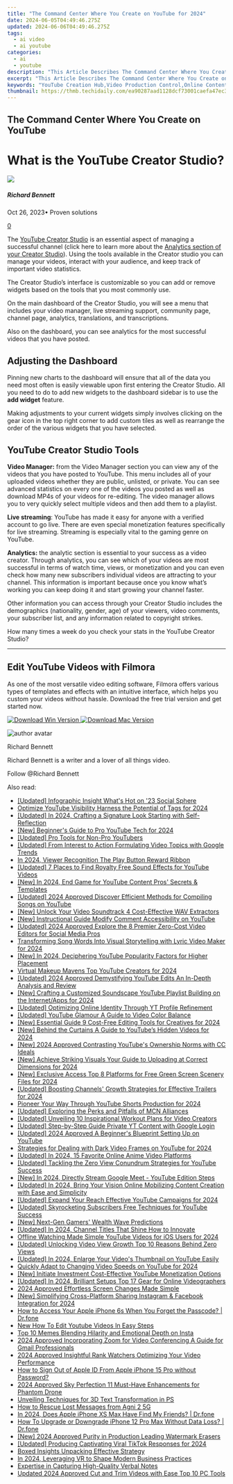 ```yaml
---
title: "The Command Center Where You Create on YouTube for 2024"
date: 2024-06-05T04:49:46.275Z
updated: 2024-06-06T04:49:46.275Z
tags:
  - ai video
  - ai youtube
categories:
  - ai
  - youtube
description: "This Article Describes The Command Center Where You Create on YouTube for 2024"
excerpt: "This Article Describes The Command Center Where You Create on YouTube for 2024"
keywords: "YouTube Creation Hub,Video Production Control,Online Content Studio,Digital Media Management,Streaming Edit Suite,Video Editor Space,Creative Command Center"
thumbnail: https://thmb.techidaily.com/ea90287aad1128dcf73001caefa47ec3f1c16bb10f0ed6607a3b7c4f98575dff.jpg
---
```


## The Command Center Where You Create on YouTube

# What is the YouTube Creator Studio?

![](https://images.wondershare.com/filmora/article-images/richard-bennett.jpg)

##### Richard Bennett

 Oct 26, 2023• Proven solutions

[0](#commentsBoxSeoTemplate)

The [YouTube Creator Studio](https://tools.techidaily.com/wondershare/filmora/download/) is an essential aspect of managing a successful channel (click here to learn more about the [Analytics section of your Creator Studio](https://tools.techidaily.com/wondershare/filmora/download/)). Using the tools available in the Creator studio you can manage your videos, interact with your audience, and keep track of important video statistics.

The Creator Studio’s interface is customizable so you can add or remove widgets based on the tools that you most commonly use.

On the main dashboard of the Creator Studio, you will see a menu that includes your video manager, live streaming support, community page, channel page, analytics, translations, and transcriptions.

Also on the dashboard, you can see analytics for the most successful videos that you have posted.

## Adjusting the Dashboard

Pinning new charts to the dashboard will ensure that all of the data you need most often is easily viewable upon first entering the Creator Studio. All you need to do to add new widgets to the dashboard sidebar is to use the **add widget** feature.

Making adjustments to your current widgets simply involves clicking on the gear icon in the top right corner to add custom tiles as well as rearrange the order of the various widgets that you have selected.

## YouTube Creator Studio Tools

**Video Manager:** from the Video Manager section you can view any of the videos that you have posted to YouTube. This menu includes all of your uploaded videos whether they are public, unlisted, or private. You can see advanced statistics on every one of the videos you posted as well as download MP4s of your videos for re-editing. The video manager allows you to very quickly select multiple videos and then add them to a playlist.

**Live streaming**: YouTube has made it easy for anyone with a verified account to go live. There are even special monetization features specifically for live streaming. Streaming is especially vital to the gaming genre on YouTube.

**Analytics:** the analytic section is essential to your success as a video creator. Through analytics, you can see which of your videos are most successful in terms of watch time, views, or monetization and you can even check how many new subscribers individual videos are attracting to your channel. This information is important because once you know what’s working you can keep doing it and start growing your channel faster.

Other information you can access through your Creator Studio includes the demographics (nationality, gender, age) of your viewers, video comments, your subscriber list, and any information related to copyright strikes.

How many times a week do you check your stats in the YouTube Creator Studio?

---

## Edit YouTube Videos with Filmora

As one of the most versatile video editing software, Filmora offers various types of templates and effects with an intuitive interface, which helps you custom your videos without hassle. Download the free trial version and get started now.

[![Download Win Version](https://images.wondershare.com/filmora/guide/download-btn-win.jpg) ](https://tools.techidaily.com/wondershare/filmora/download/) [![Download Mac Version](https://images.wondershare.com/filmora/guide/download-btn-mac.jpg) ](https://tools.techidaily.com/wondershare/filmora/download/)

![author avatar](https://images.wondershare.com/filmora/article-images/richard-bennett.jpg)

Richard Bennett

Richard Bennett is a writer and a lover of all things video.

Follow @Richard Bennett

<span class="atpl-alsoreadstyle">Also read:</span>
<div><ul>
<li><a href="https://facebook-record-videos.techidaily.com/updated-infographic-insight-whats-hot-on-23-social-sphere/"><u>[Updated] Infographic Insight  What's Hot on '23 Social Sphere</u></a></li>
<li><a href="https://facebook-record-videos.techidaily.com/optimize-youtube-visibility-harness-the-potential-of-tags-for-2024/"><u>Optimize YouTube Visibility  Harness the Potential of Tags for 2024</u></a></li>
<li><a href="https://facebook-record-videos.techidaily.com/updated-in-2024-crafting-a-signature-look-starting-with-self-reflection/"><u>[Updated] In 2024, Crafting a Signature Look  Starting with Self-Reflection</u></a></li>
<li><a href="https://facebook-record-videos.techidaily.com/new-beginners-guide-to-pro-youtube-tech-for-2024/"><u>[New] Beginner's Guide to Pro YouTube Tech for 2024</u></a></li>
<li><a href="https://facebook-record-videos.techidaily.com/updated-pro-tools-for-non-pro-youtubers/"><u>[Updated] Pro Tools for Non-Pro YouTubers</u></a></li>
<li><a href="https://facebook-record-videos.techidaily.com/updated-from-interest-to-action-formulating-video-topics-with-google-trends/"><u>[Updated] From Interest to Action  Formulating Video Topics with Google Trends</u></a></li>
<li><a href="https://facebook-record-videos.techidaily.com/in-2024-viewer-recognition-the-play-button-reward-ribbon/"><u>In 2024, Viewer Recognition  The Play Button Reward Ribbon</u></a></li>
<li><a href="https://facebook-record-videos.techidaily.com/updated-7-places-to-find-royalty-free-sound-effects-for-youtube-videos/"><u>[Updated] 7 Places to Find Royalty Free Sound Effects for YouTube Videos</u></a></li>
<li><a href="https://facebook-record-videos.techidaily.com/new-in-2024-end-game-for-youtube-content-pros-secrets-and-templates/"><u>[New] In 2024, End Game for YouTube Content  Pros' Secrets & Templates</u></a></li>
<li><a href="https://facebook-record-videos.techidaily.com/updated-2024-approved-discover-efficient-methods-for-compiling-songs-on-youtube/"><u>[Updated] 2024 Approved  Discover Efficient Methods for Compiling Songs on YouTube</u></a></li>
<li><a href="https://facebook-record-videos.techidaily.com/new-unlock-your-video-soundtrack-4-cost-effective-wav-extractors/"><u>[New] Unlock Your Video Soundtrack  4 Cost-Effective WAV Extractors</u></a></li>
<li><a href="https://facebook-record-videos.techidaily.com/new-instructional-guide-modify-comment-accessibility-on-youtube/"><u>[New] Instructional Guide  Modify Comment Accessibility on YouTube</u></a></li>
<li><a href="https://facebook-record-videos.techidaily.com/updated-2024-approved-explore-the-8-premier-zero-cost-video-editors-for-social-media-pros/"><u>[Updated] 2024 Approved  Explore the 8 Premier Zero-Cost Video Editors for Social Media Pros</u></a></li>
<li><a href="https://facebook-record-videos.techidaily.com/transforming-song-words-into-visual-storytelling-with-lyric-video-maker-for-2024/"><u>Transforming Song Words Into Visual Storytelling with Lyric Video Maker for 2024</u></a></li>
<li><a href="https://facebook-record-videos.techidaily.com/new-in-2024-deciphering-youtube-popularity-factors-for-higher-placement/"><u>[New] In 2024, Deciphering YouTube Popularity Factors for Higher Placement</u></a></li>
<li><a href="https://facebook-record-videos.techidaily.com/virtual-makeup-mavens-top-youtube-creators-for-2024/"><u>Virtual Makeup Mavens  Top YouTube Creators for 2024</u></a></li>
<li><a href="https://facebook-record-videos.techidaily.com/updated-2024-approved-demystifying-youtube-edits-an-in-depth-analysis-and-review/"><u>[Updated] 2024 Approved  Demystifying YouTube Edits  An In-Depth Analysis and Review</u></a></li>
<li><a href="https://facebook-record-videos.techidaily.com/new-crafting-a-customized-soundscape-youtube-playlist-building-on-the-internetapps-for-2024/"><u>[New] Crafting a Customized Soundscape  YouTube Playlist Building on the Internet/Apps for 2024</u></a></li>
<li><a href="https://facebook-record-videos.techidaily.com/updated-optimizing-online-identity-through-yt-profile-refinement/"><u>[Updated] Optimizing Online Identity Through YT Profile Refinement</u></a></li>
<li><a href="https://facebook-record-videos.techidaily.com/updated-youtube-glamour-a-guide-to-video-color-balance/"><u>[Updated] YouTube Glamour  A Guide to Video Color Balance</u></a></li>
<li><a href="https://facebook-record-videos.techidaily.com/new-essential-guide-9-cost-free-editing-tools-for-creatives-for-2024/"><u>[New] Essential Guide  9 Cost-Free Editing Tools for Creatives for 2024</u></a></li>
<li><a href="https://facebook-record-videos.techidaily.com/new-behind-the-curtains-a-guide-to-youtubes-hidden-videos-for-2024/"><u>[New] Behind the Curtains  A Guide to YouTube’s Hidden Videos for 2024</u></a></li>
<li><a href="https://facebook-record-videos.techidaily.com/new-2024-approved-contrasting-youtubes-ownership-norms-with-cc-ideals/"><u>[New] 2024 Approved  Contrasting YouTube's Ownership Norms with CC Ideals</u></a></li>
<li><a href="https://facebook-record-videos.techidaily.com/new-achieve-striking-visuals-your-guide-to-uploading-at-correct-dimensions-for-2024/"><u>[New] Achieve Striking Visuals  Your Guide to Uploading at Correct Dimensions for 2024</u></a></li>
<li><a href="https://facebook-record-videos.techidaily.com/new-exclusive-access-top-8-platforms-for-free-green-screen-scenery-files-for-2024/"><u>[New] Exclusive Access  Top 8 Platforms for Free Green Screen Scenery Files for 2024</u></a></li>
<li><a href="https://facebook-record-videos.techidaily.com/updated-boosting-channels-growth-strategies-for-effective-trailers-for-2024/"><u>[Updated] Boosting Channels' Growth  Strategies for Effective Trailers for 2024</u></a></li>
<li><a href="https://facebook-record-videos.techidaily.com/pioneer-your-way-through-youtube-shorts-production-for-2024/"><u>Pioneer Your Way Through YouTube Shorts Production for 2024</u></a></li>
<li><a href="https://facebook-record-videos.techidaily.com/updated-exploring-the-perks-and-pitfalls-of-mcn-alliances/"><u>[Updated] Exploring the Perks and Pitfalls of MCN Alliances</u></a></li>
<li><a href="https://facebook-record-videos.techidaily.com/updated-unveiling-10-inspirational-workout-plans-for-video-creators/"><u>[Updated] Unveiling 10 Inspirational Workout Plans for Video Creators</u></a></li>
<li><a href="https://facebook-record-videos.techidaily.com/updated-step-by-step-guide-private-yt-content-with-google-login/"><u>[Updated] Step-by-Step Guide  Private YT Content with Google Login</u></a></li>
<li><a href="https://facebook-record-videos.techidaily.com/updated-2024-approved-a-beginners-blueprint-setting-up-on-youtube/"><u>[Updated] 2024 Approved  A Beginner's Blueprint  Setting Up on YouTube</u></a></li>
<li><a href="https://facebook-record-videos.techidaily.com/strategies-for-dealing-with-dark-video-frames-on-youtube-for-2024/"><u>Strategies for Dealing with Dark Video Frames on YouTube for 2024</u></a></li>
<li><a href="https://facebook-record-videos.techidaily.com/updated-in-2024-15-favorite-online-anime-video-platforms/"><u>[Updated] In 2024, 15 Favorite Online Anime Video Platforms</u></a></li>
<li><a href="https://facebook-record-videos.techidaily.com/updated-tackling-the-zero-view-conundrum-strategies-for-youtube-success/"><u>[Updated] Tackling the Zero View Conundrum  Strategies for YouTube Success</u></a></li>
<li><a href="https://facebook-record-videos.techidaily.com/new-in-2024-directly-stream-google-meet-youtube-edition-steps/"><u>[New] In 2024, Directly Stream Google Meet - YouTube Edition Steps</u></a></li>
<li><a href="https://facebook-record-videos.techidaily.com/updated-in-2024-bring-your-vision-online-mobilizing-content-creation-with-ease-and-simplicity/"><u>[Updated] In 2024, Bring Your Vision Online  Mobilizing Content Creation with Ease and Simplicity</u></a></li>
<li><a href="https://facebook-record-videos.techidaily.com/updated-expand-your-reach-effective-youtube-campaigns-for-2024/"><u>[Updated] Expand Your Reach  Effective YouTube Campaigns for 2024</u></a></li>
<li><a href="https://facebook-record-videos.techidaily.com/updated-skyrocketing-subscribers-free-techniques-for-youtube-success/"><u>[Updated] Skyrocketing Subscribers  Free Techniques for YouTube Success</u></a></li>
<li><a href="https://facebook-record-videos.techidaily.com/new-next-gen-gamers-wealth-wave-predictions/"><u>[New] Next-Gen Gamers' Wealth Wave Predictions</u></a></li>
<li><a href="https://facebook-record-videos.techidaily.com/updated-in-2024-channel-titles-that-shine-how-to-innovate/"><u>[Updated] In 2024, Channel Titles That Shine  How to Innovate</u></a></li>
<li><a href="https://facebook-record-videos.techidaily.com/offline-watching-made-simple-youtube-videos-for-ios-users-for-2024/"><u>Offline Watching Made Simple  YouTube Videos for iOS Users for 2024</u></a></li>
<li><a href="https://facebook-record-videos.techidaily.com/updated-unlocking-video-view-growth-top-10-reasons-behind-zero-views/"><u>[Updated] Unlocking Video View Growth  Top 10 Reasons Behind Zero Views</u></a></li>
<li><a href="https://facebook-record-videos.techidaily.com/updated-in-2024-enlarge-your-videos-thumbnail-on-youtube-easily/"><u>[Updated] In 2024, Enlarge Your Video's Thumbnail on YouTube Easily</u></a></li>
<li><a href="https://facebook-record-videos.techidaily.com/quickly-adapt-to-changing-video-speeds-on-youtube-for-2024/"><u>Quickly Adapt to Changing Video Speeds on YouTube for 2024</u></a></li>
<li><a href="https://facebook-record-videos.techidaily.com/new-initiate-investment-cost-effective-youtube-monetization-options/"><u>[New] Initiate Investment  Cost-Effective YouTube Monetization Options</u></a></li>
<li><a href="https://facebook-record-videos.techidaily.com/updated-in-2024-brilliant-setups-top-17-gear-for-online-videographers/"><u>[Updated] In 2024, Brilliant Setups  Top 17 Gear for Online Videographers</u></a></li>
<li><a href="https://screen-video-capture.techidaily.com/2024-approved-effortless-screen-changes-made-simple/"><u>2024 Approved  Effortless Screen Changes Made Simple</u></a></li>
<li><a href="https://instagram-video-files.techidaily.com/new-simplifying-cross-platform-sharing-instagram-and-facebook-integration-for-2024/"><u>[New] Simplifying Cross-Platform Sharing  Instagram & Facebook Integration for 2024</u></a></li>
<li><a href="https://iphone-unlock.techidaily.com/how-to-access-your-apple-iphone-6s-when-you-forget-the-passcode-drfone-by-drfone-ios/"><u>How to Access Your Apple iPhone 6s When You Forget the Passcode? | Dr.fone</u></a></li>
<li><a href="https://ai-editing-video.techidaily.com/new-how-to-edit-youtube-videos-in-easy-steps/"><u>New How To Edit Youtube Videos In Easy Steps</u></a></li>
<li><a href="https://instagram-video-files.techidaily.com/top-10-memes-blending-hilarity-and-emotional-depth-on-insta/"><u>Top 10 Memes Blending Hilarity and Emotional Depth on Insta</u></a></li>
<li><a href="https://some-knowledge.techidaily.com/2024-approved-incorporating-zoom-for-video-conferencing-a-guide-for-gmail-professionals/"><u>2024 Approved  Incorporating Zoom for Video Conferencing  A Guide for Gmail Professionals</u></a></li>
<li><a href="https://youtube-stream.techidaily.com/2024-approved-insightful-rank-watchers-optimizing-your-video-performance/"><u>2024 Approved  Insightful Rank Watchers  Optimizing Your Video Performance</u></a></li>
<li><a href="https://apple-account.techidaily.com/how-to-sign-out-of-apple-id-from-apple-iphone-15-pro-without-password-by-drfone-ios/"><u>How to Sign Out of Apple ID From Apple iPhone 15 Pro without Password?</u></a></li>
<li><a href="https://extra-support.techidaily.com/2024-approved-sky-perfection-11-must-have-enhancements-for-phantom-drone/"><u>2024 Approved  Sky Perfection  11 Must-Have Enhancements for Phantom Drone</u></a></li>
<li><a href="https://extra-tips.techidaily.com/unveiling-techniques-for-3d-text-transformation-in-ps/"><u>Unveiling Techniques for 3D Text Transformation in PS</u></a></li>
<li><a href="https://blog-min.techidaily.com/how-to-rescue-lost-messages-from-agni-2-5g-by-fonelab-android-recover-messages/"><u>How to Rescue Lost Messages from Agni 2 5G</u></a></li>
<li><a href="https://location-social.techidaily.com/in-2024-does-apple-iphone-xs-max-have-find-my-friends-drfone-by-drfone-virtual-ios/"><u>In 2024, Does Apple iPhone XS Max Have Find My Friends? | Dr.fone</u></a></li>
<li><a href="https://review-topics.techidaily.com/how-to-upgrade-or-downgrade-iphone-12-pro-max-without-data-loss-drfone-by-drfone-ios-system-repair-ios-system-repair/"><u>How To Upgrade or Downgrade iPhone 12 Pro Max Without Data Loss? | Dr.fone</u></a></li>
<li><a href="https://tiktok-videos.techidaily.com/new-2024-approved-purity-in-production-leading-watermark-erasers/"><u>[New] 2024 Approved  Purity in Production  Leading Watermark Erasers</u></a></li>
<li><a href="https://tiktok-clips.techidaily.com/updated-producing-captivating-viral-tiktok-responses-for-2024/"><u>[Updated] Producing Captivating Viral TikTok Responses for 2024</u></a></li>
<li><a href="https://extra-resources.techidaily.com/boxed-insights-unpacking-effective-strategy/"><u>Boxed Insights  Unpacking Effective Strategy</u></a></li>
<li><a href="https://extra-approaches.techidaily.com/in-2024-leveraging-vr-to-shape-modern-business-practices/"><u>In 2024, Leveraging VR to Shape Modern Business Practices</u></a></li>
<li><a href="https://extra-information.techidaily.com/expertise-in-capturing-high-quality-verbal-notes/"><u>Expertise in Capturing High-Quality Verbal Notes</u></a></li>
<li><a href="https://ai-driven-video-production.techidaily.com/updated-2024-approved-cut-and-trim-videos-with-ease-top-10-pc-tools/"><u>Updated 2024 Approved Cut and Trim Videos with Ease Top 10 PC Tools</u></a></li>
</ul></div>

<ins class="adsbygoogle"
      style="display:block"
      data-ad-client="ca-pub-7571918770474297"
      data-ad-slot="8358498916"
      data-ad-format="auto"
      data-full-width-responsive="true"></ins>